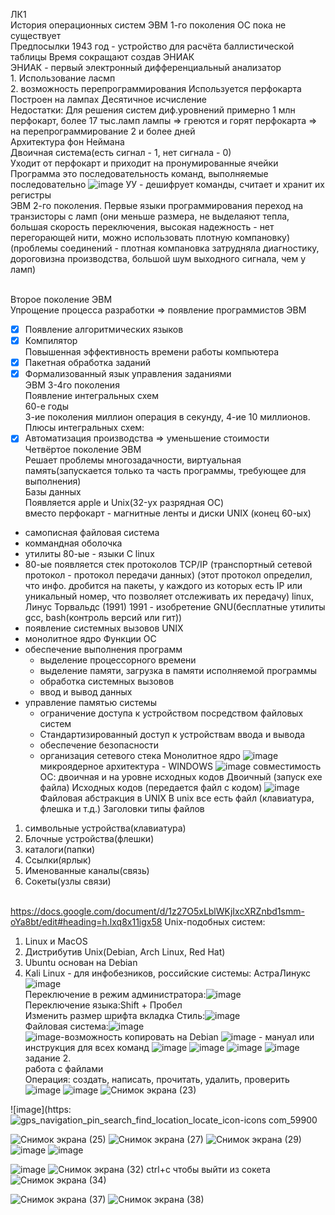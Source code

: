 ЛК1
<br> История операционных систем
ЭВМ 1-го поколения ОС пока не существует
<br> Предпосылки
1943 год - устройство для расчёта баллистической таблицы
Время сокращают создав ЭНИАК
<br> ЭНИАК - первый электронный дифференциальный анализатор
<br> 1. Использование ласмп
<br> 2. возможность перепрограммирования
Используется перфокарта  
Построен на лампах 
Десятичное исчисление 
<br> Недостатки:
Для решения систем диф.уровнений примерно 1 млн перфокарт, более 17 тыс.ламп
лампы => греются и горят
перфокарта => на перепрограммирование 2 и более дней
<br> Архитектура фон Неймана
<br> Двоичная система(есть сигнал - 1, нет сигнала - 0)
<br> Уходит от перфокарт и приходит на пронумированные ячейки
<br> Программа это последовательность команд, выполняемые последовательно
![image](https://user-images.githubusercontent.com/97594123/213094532-9ae1a761-d2d5-4dd4-87b0-e73510be3407.png)
УУ - дешифрует команды, считает и хранит их регистры
<br> ЭВМ 2-го поколения. Первые языки программирования
переход на транзисторы с ламп (они меньше размера, не выделаяют тепла, большая скорость переключения, высокая надежность - нет перегорающей нити, можно использовать плотную компановку) (проблемы соединений - плотная компановка затрудняла диагностику, дороговизна производства, большой шум выходного сигнала, чем у ламп)

<br> Второе поколение ЭВМ
<BR> Упрощение процесса разработки => появление программистов ЭВМ
  - [X] Появление алгоритмических языков
  - [X] Компилятор
<br> Повышенная эффективность времени работы компьютера
  - [X] Пакетная обработка заданий
  - [X] Формализованный язык управления заданиями
 <BR> ЭВМ 3-4го поколения
 <br> Появление интегральных схем
 <br> 60-е годы
 <br> 3-ие поколения миллион операция в секунду, 4-ие 10 миллионов.
 <br> Плюсы интегральных схем:
   - [X] Автоматизация производства => уменьшение стоимости
 <BR> Четвёртое поколение ЭВМ
 <BR> Решает проблемы многозадачности, виртуальная память(запускается только та часть программы, требующее для выполнения)
 <br> Базы данных
 <br> Появляется apple и Unix(32-ух разрядная ОС)
 <br> вместо перфокарт - магнитные ленты и  диски
   UNIX (конец 60-ых)
   - самописная файловая система
   - коммандная оболочка
   - утилиты
   80-ые - языки С
   linux
   - 80-ые появляется стек протоколов TCP/IP (транспортный сетевой протокол - протокол передачи данных) (этот протокол определил, что инфо. дробится на пакеты, у каждого из которых есть IP или уникальный номер, что позволяет отслеживать их передачу)
  linux, Линус Торвальдс (1991)
   1991 - изобретение GNU(бесплатные утилиты gcc, bash(контроль версий или гит))
   - появление системных вызовов UNIX
   - монолитное ядро
   Функции ОС
   - обеспечение выполнения программ
     + выделение процессорного времени
     + выделение памяти, загрузка в памяти исполняемой программы
     + обработка системных вызовов
     + ввод и вывод данных
   - управление памятью системы
     + ограничение доступа к устройством посредством файловых систем
     + Стандартизированный доступ к устройствам ввода и вывода
     + обеспечение безопасности
     + организация сетевого стека
   Монолитное ядро
  ![image](https://user-images.githubusercontent.com/97594123/213101027-e74430f6-64e4-46be-87eb-659cf1f38b39.png)
микроядерное архитектура - WINDOWS
   ![image](https://user-images.githubusercontent.com/97594123/213101292-a25740af-e021-4859-bd75-1215f71fc751.png)
совместимость ОС: двоичная и на уровне исходных кодов
   Двоичный (запуск exe файла)
   Исходных кодов (передается файл с кодом)
   ![image](https://user-images.githubusercontent.com/97594123/213102124-3b51cc02-0f86-42f3-a3ca-63a653195936.png)
<BR> Файловая абстракция в UNIX
  В unix все есть файл (клавиатура, флешка и т.д.)
  Заголовки типы файлов
   1. символьные устройства(клавиатура)
   2. Блочные устройства(флешки)
   3. каталоги(папки)
   4. Ссылки(ярлык)
   5. Именованные каналы(связь)
   6. Сокеты(узлы связи)

<br>https://docs.google.com/document/d/1z27O5xLblWKjIxcXRZnbd1smm-oYa8bt/edit#heading=h.lxq8x11igx58
  Unix-подобных систем: 
  1. Linux и MacOS
  2. Дистрибутив Unix(Debian, Arch Linux, Red Hat)
  3. Ubuntu основан на Debian
  4. Kali Linux - для инфобезников, российские системы: АстраЛинукс
  ![image](https://user-images.githubusercontent.com/97594421/214224014-f27c808a-3a53-46fd-97a4-588063ead963.png)
<br>Переключение в режим администратора:![image](https://user-images.githubusercontent.com/97594421/214224118-c1c44a97-40ab-4541-9d22-bbd3a63bae2b.png)
<br>Переключение языка:Shift + Пробел
<br>Изменить размер шрифта вкладка Стиль:![image](https://user-images.githubusercontent.com/97594467/214225482-61b32e0c-0967-442e-bfd2-04f95e2f6aea.png)
<br>Файловая система:![image](https://user-images.githubusercontent.com/97594421/214225984-d64735a1-5de4-48c0-939c-caaf012d6f6c.png)
<br>![image](https://user-images.githubusercontent.com/97594421/214226547-46a2a404-4c13-4356-ab9a-405977225243.png)-возможность копировать на Debian
![image](https://user-images.githubusercontent.com/50214016/214227600-aa74dfd0-99bd-4222-a77a-a674978f31ee.png) - мануал или инструкция для всех команд
  ![image](https://user-images.githubusercontent.com/50214016/214228564-813f2829-2a92-4663-b6eb-318799306dfc.png)
  ![image](https://user-images.githubusercontent.com/50214016/214230955-63781d15-4bed-4fd9-91a0-fc898b8baf35.png)
![image](https://user-images.githubusercontent.com/50214016/214489380-426f971b-73a5-4bf2-a75f-f1414c8717e5.png)
![image](https://user-images.githubusercontent.com/50214016/214491764-92290ecc-d669-47bd-8355-5b120921e0ca.png)
<br> задание 2.
  <br> работа с файлами
  <BR> Операция: создать, написать, прочитать, удалить, проверить
    ![image](https://user-images.githubusercontent.com/50214016/214494172-cb4d4cd0-2dae-43c2-bbec-f0186ec03aa9.png)
![image](https://user-images.githubusercontent.com/50214016/214496944-727aba60-02ab-40fd-92a9-5a49cf73d0e6.png)
    ![Снимок экрана (23)](https://user-images.githubusercontent.com/97594123/215966516-ed1f53aa-4d80-4583-97dd-106fe8bfde87.png)   
    
![image](https:![gps_navigation_pin_search_find_location_locate_icon-icons com_59900](https://user-images.githubusercontent.com/97594123/215966856-09121752-2850-4fc5-a993-b81db4d971fb.png)
    
![Снимок экрана (25)](https://user-images.githubusercontent.com/97594123/215967137-44042f4f-2afb-419d-805e-995b7a3cbc8f.png)
![Снимок экрана (27)](https://user-images.githubusercontent.com/97594123/215968004-f2d2aa0c-d2cd-426a-beed-10720f3d3e42.png)
![Снимок экрана (29)](https://user-images.githubusercontent.com/97594123/215968675-fa40832a-397f-4f72-be27-e10f6d3774d9.png)
![image](https://user-images.githubusercontent.com/50214016/215026586-6260b289-ea11-480c-9d2d-2d6ce3fdfed8.png)
![image](https://user-images.githubusercontent.com/50214016/215026969-584f5680-ba0e-450b-a7bd-00e922a598de.png)
    
![image](https://user-images.githubusercontent.com/50214016/215027454-38b7d940-fab7-480a-a41f-56786e3e7806.png)
![Снимок экрана (32)](https://user-images.githubusercontent.com/97594123/215970387-e6083c6c-f43e-47d1-8398-072fabb072b6.png)
ctrl+c чтобы выйти из сокета
    ![Снимок экрана (34)](https://user-images.githubusercontent.com/97594123/215971556-9bf9973e-2280-4ecc-ab87-60e7570aafa2.png)

![Снимок экрана (37)](https://user-images.githubusercontent.com/97594123/215973301-17a29548-d333-4123-bcdf-61ae989ea7de.png)
![Снимок экрана (38)](https://user-images.githubusercontent.com/97594123/215973382-291e3621-3133-492b-81ad-cb4331ebcfb5.png)

